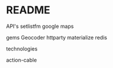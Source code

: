 # README

API's
setlistfm
google maps

gems
Geocoder
httparty
materialize
redis


technologies

action-cable
